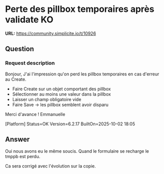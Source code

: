 # Perte des pillbox temporaires après validate KO

**URL:** https://community.simplicite.io/t/10926

## Question
### Request description

Bonjour,
J'ai l'impression qu'on perd les pillbox temporaires en cas d'erreur au Create.

- Faire Create sur un objet comportant des pillbox
- Sélectionner au moins une valeur dans la pillbox
- Laisser un champ obligatoire vide
- Faire Save
-> les pillbox semblent avoir disparu

Merci d'avance !
Emmanuelle

[Platform]
Status=OK
Version=6.2.17
BuiltOn=2025-10-02 18:05

## Answer
Oui nous avons eu le même soucis. 
Quand le formulaire se recharge le tmppb est perdu.

Ca sera corrigé avec l'évolution sur la copie.
